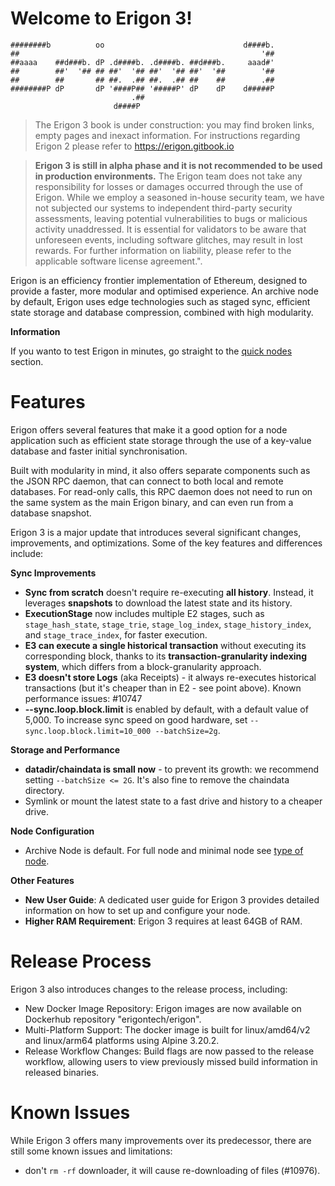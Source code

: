 # Welcome to Erigon 3!

	########b          oo                               d####b. 
	##                                                      '## 
	##aaaa    ##d###b. dP .d####b. .d####b. ##d###b.     aaad#' 
	##        ##'  '## ## ##'  '## ##'  '## ##'  '##        '## 
	##        ##       ## ##.  .## ##.  .## ##    ##        .## 
	########P dP       dP '####P## '#####P' dP    dP    d#####P 
	                           .##                              
	                       d####P                               


>
> The Erigon 3 book is under construction: you may find broken links, empty pages and inexact  information.
> For instructions regarding Erigon 2 please refer to <https://erigon.gitbook.io>




> **Erigon 3 is still in alpha phase and it is not recommended to be used in production environments.**
The Erigon team does not take any responsibility for losses or damages occurred through the use of Erigon. While we employ a seasoned in-house security team, we have not subjected our systems to independent third-party security assessments, leaving potential vulnerabilities to bugs or malicious activity unaddressed. It is essential for validators to be aware that unforeseen events, including software glitches, may result in lost rewards. For further information on liability, please refer to the applicable software license agreement.".

Erigon is an efficiency frontier implementation of Ethereum, designed to provide a faster, more modular and optimised experience. An archive node by default, Erigon uses edge technologies such as staged sync, efficient state storage and database compression, combined with high modularity.

<div class="warning">

**Information**

If you wanto to test Erigon in minutes, go straight to the [quick nodes](quick_nodes.md) section.

</div>

# Features

Erigon offers several features that make it a good option for a node application such as efficient state storage through the use of a key-value database and faster initial synchronisation.

Built with modularity in mind, it also offers separate components such as the JSON RPC daemon, that can connect to both local and remote databases. For read-only calls, this RPC daemon does not need to run on the same system as the main Erigon binary, and can even run from a database snapshot.

Erigon 3 is a major update that introduces several significant changes, improvements, and optimizations. Some of the key features and differences include:

**Sync Improvements**

* **Sync from scratch** doesn't require re-executing **all history**. Instead, it leverages **snapshots** to download the latest state and its history.
* **ExecutionStage** now includes multiple E2 stages, such as ``stage_hash_state``, ``stage_trie``, ``stage_log_index``, ``stage_history_index``, and ``stage_trace_index``, for faster execution.
* **E3 can execute a single historical transaction** without executing its corresponding block, thanks to its **transaction-granularity indexing system**, which differs from a block-granularity approach.
* **E3 doesn't store Logs** (aka Receipts) - it always re-executes historical transactions (but it's cheaper than in E2 - see point above). Known performance issues: #10747
* **--sync.loop.block.limit** is enabled by default, with a default value of 5,000. To increase sync speed on good hardware, set ``--sync.loop.block.limit=10_000 --batchSize=2g``.

**Storage and Performance**

* **datadir/chaindata is small now** - to prevent its growth: we recommend setting ``--batchSize <= 2G``. It's also fine to remove the chaindata directory.
* Symlink or mount the latest state to a fast drive and history to a cheaper drive.

**Node Configuration**

- Archive Node is default. For full node and minimal node see [type of node](/basic/node.md).

**Other Features**

* **New User Guide**: A dedicated user guide for Erigon 3 provides detailed information on how to set up and configure your node.
* **Higher RAM Requirement**: Erigon 3 requires at least 64GB of RAM.

# Release Process

Erigon 3 also introduces changes to the release process, including:
* New Docker Image Repository: Erigon images are now available on Dockerhub repository "erigontech/erigon".
* Multi-Platform Support: The docker image is built for linux/amd64/v2 and linux/arm64 platforms using Alpine 3.20.2.
* Release Workflow Changes: Build flags are now passed to the release workflow, allowing users to view previously missed build information in released binaries.

# Known Issues

While Erigon 3 offers many improvements over its predecessor, there are still some known issues and limitations:
- don't `rm -rf` downloader, it will cause re-downloading of files (#10976).
